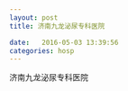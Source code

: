 ```yaml
--- 
layout: post 
title: 济南九龙泌尿专科医院

date:   2016-05-03 13:39:56 
categories: hosp 
--- 
```

   
济南九龙泌尿专科医院
